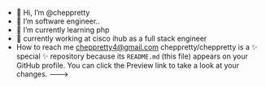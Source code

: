 - 👋 Hi, I’m @cheppretty
- 👀 I’m software engineer..
- 🌱 I’m currently learning  php 
- 💞️ currently working at cisco ihub as a full stack engineer
- How to reach me  cheppretty4@gmail.com 
cheppretty/cheppretty is a ✨ special ✨ repository because its `README.md` (this file) appears on your GitHub profile.
You can click the Preview link to take a look at your changes.
--->
